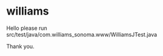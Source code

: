 williams
========
Hello please run src/test/java/com.williams_sonoma.www/WilliamsJTest.java

Thank you.
